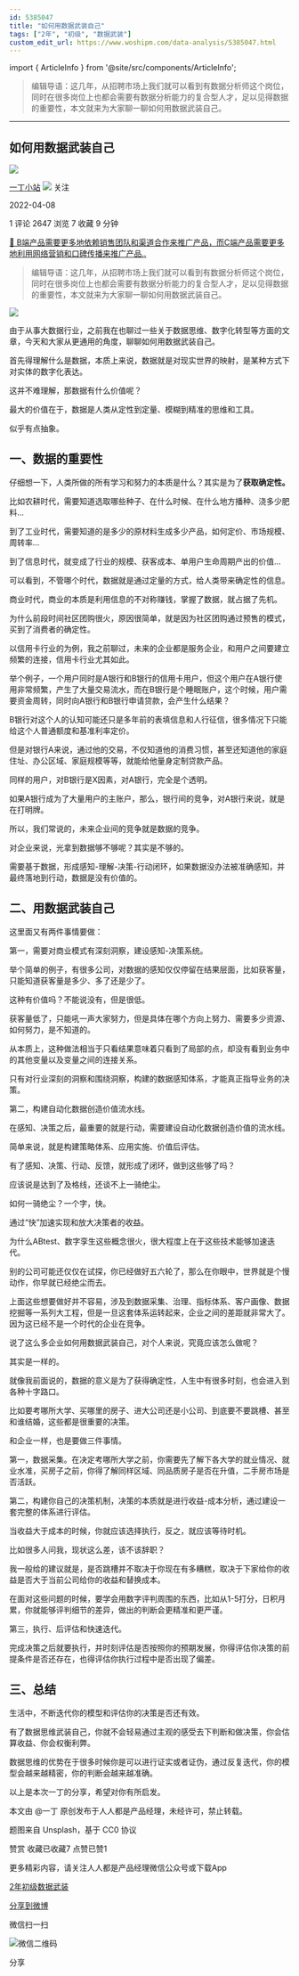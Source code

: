```yaml
---
id: 5385047
title: "如何用数据武装自己"
tags: ["2年", "初级", "数据武装"]
custom_edit_url: https://www.woshipm.com/data-analysis/5385047.html
---
```

import { ArticleInfo } from '@site/src/components/ArticleInfo';

<ArticleInfo
    author="一丁小站"
    authorLink="https://www.woshipm.com/u/1033629"
    published="2022-04-08"
    views={2647}
    comments={1}
    collects={7}
/>

> 编辑导语：这几年，从招聘市场上我们就可以看到有数据分析师这个岗位，同时在很多岗位上也都会需要有数据分析能力的复合型人才，足以见得数据的重要性，本文就来为大家聊一聊如何用数据武装自己。

---

## 如何用数据武装自己

[![](https://image.woshipm.com/wp-files/2022/01/o1UhfhU59aKfE5cxwpDu.jpg!/both/72x72)](https://www.woshipm.com/u/1033629)

[一丁小站](https://www.woshipm.com/u/1033629) ![](https://static.woshipm.com/tag/1101_1@2x.png) 关注

2022-04-08

1 评论 2647 浏览 7 收藏 9 分钟

[🔗 B端产品需要更多地依赖销售团队和渠道合作来推广产品，而C端产品需要更多地利用网络营销和口碑传播来推广产品..](https://ke.qidianla.com/courses/bcpm)

> 编辑导语：这几年，从招聘市场上我们就可以看到有数据分析师这个岗位，同时在很多岗位上也都会需要有数据分析能力的复合型人才，足以见得数据的重要性，本文就来为大家聊一聊如何用数据武装自己。

![](https://image.yunyingpai.com/wp/2022/04/9wodAoIbpot6k1B0mdsB.jpg)

由于从事大数据行业，之前我在也聊过一些关于数据思维、数字化转型等方面的文章，今天和大家从更通用的角度，聊聊如何用数据武装自己。

首先得理解什么是数据，本质上来说，数据就是对现实世界的映射，是某种方式下对实体的数字化表达。

这并不难理解，那数据有什么价值呢？

最大的价值在于，数据是人类从定性到定量、模糊到精准的思维和工具。

似乎有点抽象。

## 一、数据的重要性

仔细想一下，人类所做的所有学习和努力的本质是什么？其实是为了**获取确定性。**

比如农耕时代，需要知道选取哪些种子、在什么时候、在什么地方播种、浇多少肥料…

到了工业时代，需要知道的是多少的原材料生成多少产品，如何定价、市场规模、周转率…

到了信息时代，就变成了行业的规模、获客成本、单用户生命周期产出的价值…

可以看到，不管哪个时代，数据就是通过定量的方式，给人类带来确定性的信息。

商业时代，商业的本质是利用信息的不对称赚钱，掌握了数据，就占据了先机。

为什么前段时间社区团购很火，原因很简单，就是因为社区团购通过预售的模式，买到了消费者的确定性。

以信用卡行业的为例，我之前聊过，未来的企业都是服务企业，和用户之间要建立频繁的连接，信用卡行业尤其如此。

举个例子，一个用户同时是A银行和B银行的信用卡用户，但这个用户在A银行使用非常频繁，产生了大量交易流水，而在B银行是个睡眠账户，这个时候，用户需要资金周转，同时向A银行和B银行申请贷款，会产生什么结果？

B银行对这个人的认知可能还只是多年前的表填信息和人行征信，很多情况下只能给这个人普通额度和基准利率定价。

但是对银行A来说，通过他的交易，不仅知道他的消费习惯，甚至还知道他的家庭住址、办公区域、家庭规模等等，就能给他量身定制贷款产品。

同样的用户，对B银行是X因素，对A银行，完全是个透明。

如果A银行成为了大量用户的主账户，那么，银行间的竞争，对A银行来说，就是在打明牌。

所以，我们常说的，未来企业间的竞争就是数据的竞争。

对企业来说，光拿到数据够不够呢？其实是不够的。

需要基于数据，形成感知-理解-决策-行动闭环，如果数据没办法被准确感知，并最终落地到行动，数据是没有价值的。

## 二、用数据武装自己

这里面又有两件事情要做：

第一，需要对商业模式有深刻洞察，建设感知-决策系统。

举个简单的例子，有很多公司，对数据的感知仅仅停留在结果层面，比如获客量，只能知道获客量是多少、多了还是少了。

这种有价值吗？不能说没有，但是很低。

获客量低了，只能吼一声大家努力，但是具体在哪个方向上努力、需要多少资源、如何努力，是不知道的。

从本质上，这种做法相当于只看结果意味着只看到了局部的点，却没有看到业务中的其他变量以及变量之间的连接关系。

只有对行业深刻的洞察和围绕洞察，构建的数据感知体系，才能真正指导业务的决策。

第二，构建自动化数据创造价值流水线。

在感知、决策之后，最重要的就是行动，需要建设自动化数据创造价值的流水线。

简单来说，就是构建策略体系、应用实施、价值后评估。

有了感知、决策、行动、反馈，就形成了闭环，做到这些够了吗？

应该说是达到了及格线，还谈不上一骑绝尘。

如何一骑绝尘？一个字，快。

通过“快”加速实现和放大决策者的收益。

为什么ABtest、数字孪生这些概念很火，很大程度上在于这些技术能够加速迭代。

别的公司可能还仅仅在试探，你已经做好五六轮了，那么在你眼中，世界就是个慢动作，你早就已经绝尘而去。

上面这些想要做好并不容易，涉及到数据采集、治理、指标体系、客户画像、数据挖掘等一系列大工程，但是一旦这套体系运转起来，企业之间的差距就非常大了。因为这已经不是一个时代的企业在竞争。

说了这么多企业如何用数据武装自己，对个人来说，究竟应该怎么做呢？

其实是一样的。

就像我前面说的，数据的意义是为了获得确定性，人生中有很多时刻，也会进入到各种十字路口。

比如要考哪所大学、买哪里的房子、进大公司还是小公司、到底要不要跳槽、甚至和谁结婚，这些都是很重要的决策。

和企业一样，也是要做三件事情。

第一，数据采集。在决定考哪所大学之前，你需要先了解下各大学的就业情况、就业水准，买房子之前，你得了解同样区域、同品质房子是否在升值，二手房市场是否活跃。

第二，构建你自己的决策机制，决策的本质就是进行收益-成本分析，通过建设一套完整的体系进行评估。

当收益大于成本的时候，你就应该选择执行，反之，就应该等待时机。

比如很多人问我，现状这么差，该不该辞职？

我一般给的建议就是，是否跳槽并不取决于你现在有多糟糕，取决于下家给你的收益是否大于当前公司给你的收益和替换成本。

在面对这些问题的时候，要学会用数字评判周围的东西，比如从1-5打分，日积月累，你就能够评判细节的差异，做出的判断会更精准和更严谨。

第三，执行、后评估和快速迭代。

完成决策之后就要执行，并时刻评估是否按照你的预期发展，你得评估你决策的前提条件是否还存在，也得评估你执行过程中是否出现了偏差。

## 三、总结

生活中，不断迭代你的模型和评估你的决策是否还有效。

有了数据思维武装自己，你就不会轻易通过主观的感受去下判断和做决策，你会估算收益、你会权衡利弊。

数据思维的优势在于很多时候你是可以进行证实或者证伪，通过反复迭代，你的模型会越来越精密，你的判断会越来越准确。

以上是本次一丁的分享，希望对你有所启发。

本文由 @一丁 原创发布于人人都是产品经理，未经许可，禁止转载。

题图来自 Unsplash，基于 CC0 协议

赞赏 收藏已收藏7 点赞已赞1

更多精彩内容，请关注人人都是产品经理微信公众号或下载App

[2年](https://www.woshipm.com/tag/2%e5%b9%b4)[初级](https://www.woshipm.com/tag/%e5%88%9d%e7%ba%a7)[数据武装](https://www.woshipm.com/tag/%e6%95%b0%e6%8d%ae%e6%ad%a6%e8%a3%85)

[分享到微博](https://service.weibo.com/share/share.php?appkey=2775287854&title=如何用数据武装自己&url=https://www.woshipm.com/data-analysis/5385047.html&pic=https://image.yunyingpai.com/wp/2022/04/9wodAoIbpot6k1B0mdsB.jpg)

微信扫一扫

![微信二维码](https://api.pwmqr.com/qrcode/create/?url=https://www.woshipm.com/data-analysis/5385047.html)

分享